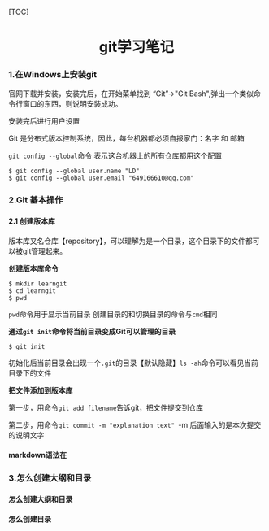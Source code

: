 [TOC]

<h1><center>git学习笔记</center></h1>



### 1.在Windows上安装git

官网下载并安装，安装完后，在开始菜单找到 “Git”->"Git Bash",弹出一个类似命令行窗口的东西，则说明安装成功。

安装完后进行用户设置

Git 是分布式版本控制系统，因此，每台机器都必须自报家门：名字 和 邮箱

`git config --global`命令 表示这台机器上的所有仓库都用这个配置

```git
$ git config --global user.name "LD"
$ git config --global user.email "649166610@qq.com"
```

### 2.Git 基本操作

#### 2.1 创建版本库

版本库又名仓库【repository】，可以理解为是一个目录，这个目录下的文件都可以被git管理起来。

**创建版本库命令**

```git
$ mkdir learngit
$ cd learngit
$ pwd
```

`pwd`命令用于显示当前目录 创建目录的和切换目录的命令与`cmd`相同

**通过`git init`命令将当前目录变成Git可以管理的目录**

```git
$ git init
```

初始化后当前目录会出现一个`.git`的目录【默认隐藏】`ls -ah`命令可以看见当前目录下的文件

**把文件添加到版本库**

第一步，用命令`git add filename`告诉git，把文件提交到仓库

第二步，用命令`git commit -m "explanation text" `-m 后面输入的是本次提交的说明文字



#### markdown语法在

### 3.怎么创建大纲和目录

#### 怎么创建大纲和目录

#### 怎么创建目录

